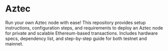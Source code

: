# Aztec
Run your own Aztec node with ease! This repository provides setup instructions, configuration steps, and requirements to deploy an Aztec node for private and scalable Ethereum-based transactions. Includes hardware specs, dependency list, and step-by-step guide for both testnet and mainnet.

